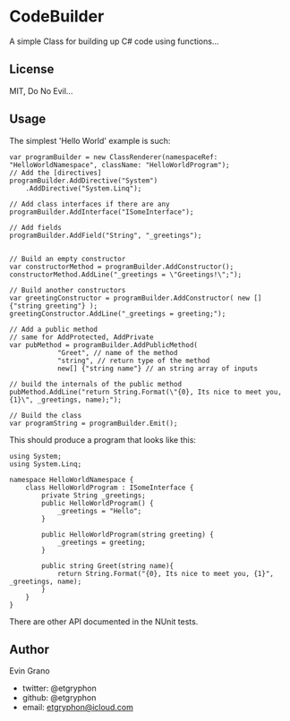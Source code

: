 ﻿# CodeBuilder

A simple Class for building up C# code using functions...

## License
MIT, Do No Evil...

## Usage

The simplest 'Hello World' example is such:

    var programBuilder = new ClassRenderer(namespaceRef: "HelloWorldNamespace", className: "HelloWorldProgram");
    // Add the [directives]
    programBuilder.AddDirective("System")
        .AddDirective("System.Linq");
            
    // Add class interfaces if there are any
    programBuilder.AddInterface("ISomeInterface");

    // Add fields
    programBuilder.AddField("String", "_greetings");


    // Build an empty constructor
    var constructorMethod = programBuilder.AddConstructor();
    constructorMethod.AddLine("_greetings = \"Greetings!\";");

    // Build another constructors
    var greetingConstructor = programBuilder.AddConstructor( new []{"string greeting"} );
    greetingConstructor.AddLine("_greetings = greeting;");

    // Add a public method
    // same for AddProtected, AddPrivate
    var pubMethod = programBuilder.AddPublicMethod(
                "Greet", // name of the method
                "string", // return type of the method
                new[] {"string name"} // an string array of inputs
    
    // build the internals of the public method
    pubMethod.AddLine("return String.Format(\"{0}, Its nice to meet you, {1}\", _greetings, name);");
            
    // Build the class
    var programString = programBuilder.Emit();

This should produce a program that looks like this:

    using System;
    using System.Linq;

    namespace HelloWorldNamespace {
        class HelloWorldProgram : ISomeInterface {
            private String _greetings;
            public HelloWorldProgram() {
                _greetings = "Hello";
            }

            public HelloWorldProgram(string greeting) {
                _greetings = greeting;
            }

            public string Greet(string name){
                return String.Format("{0}, Its nice to meet you, {1}", _greetings, name);
            }
        }
    }

There are other API documented in the NUnit tests.

## Author
Evin Grano
- twitter: @etgryphon
- github: @etgryphon
- email: etgryphon@icloud.com